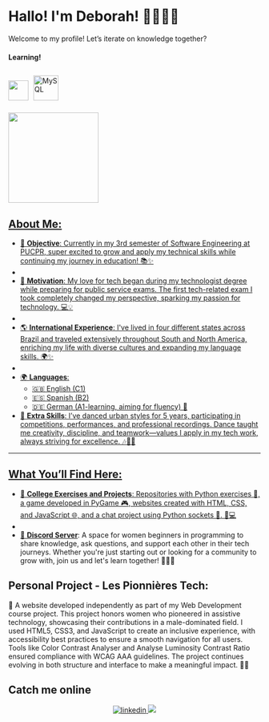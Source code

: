 # Hallo! I'm Deborah! 👩🏽‍💻🪩 
Welcome to my profile! Let’s iterate on knowledge together?

#### Learning!
<img src="https://cdn.jsdelivr.net/gh/devicons/devicon@latest/icons/java/java-original-wordmark.svg" width="40" height="40" /><a href="https://www.mysql.com/" target="_blank"><img style="margin: 10px" src="https://profilinator.rishav.dev/skills-assets/mysql-original-wordmark.svg" alt="MySQL" height="50" /></a>  
<div>
<a href="https://github.com/Deborah-Lizardo">
<img loading="lazy" height="180em" src="https://github-readme-stats.vercel.app/api/top-langs/?username=Deborah-Lizardo&layout=compact&langs_count=7&theme=dracula"/>

## About Me:  
- 🌸 **Objective**: Currently in my 3rd semester of Software Engineering at PUCPR, super excited to grow and apply my technical skills while continuing my journey in education! 📚✨
- 
- 🌺 **Motivation**: My love for tech began during my technologist degree while preparing for public service exams. The first tech-related exam I took completely changed my perspective, sparking my passion for technology.  💻💡
-  
- 🌎 **International Experience**: I've lived in four different states across Brazil and traveled extensively throughout South and North America, enriching my life with diverse cultures and expanding my language skills. 🌍✨
-   
- 🌍 **Languages**:  
  - 🇬🇧 English (C1)  
  - 🇪🇸 Spanish (B2)  
  - 🇩🇪 German (A1-learning, aiming for fluency) 💬  
- 💃 **Extra Skills**: I’ve danced urban styles for 5 years, participating in competitions, performances, and professional recordings. Dance taught me creativity, discipline, and teamwork—values I apply in my tech work, always striving for excellence. 🎶👯‍♀️  

---

## What You’ll Find Here:  
- 📁 **College Exercises and Projects**: Repositories with Python exercises 🐍, a game developed in PyGame 🎮, websites created with HTML, CSS, and JavaScript 🌐, and a chat project using Python sockets 💬. 🌸💻
-  
-  🔗 **[Discord Server](https://discord.gg/VfUcdZh4)**: A space for women beginners in programming to share knowledge, ask questions, and support each other in their tech journeys. Whether you're just starting out or looking for a community to grow with, join us and let's learn together! 💖👩‍💻
 
## Personal Project - Les Pionnières Tech:  
🌸 A website developed independently as part of my Web Development course project. This project honors women who pioneered in assistive technology, showcasing their contributions in a male-dominated field. I used HTML5, CSS3, and JavaScript to create an inclusive experience, with accessibility best practices to ensure a smooth navigation for all users. Tools like Color Contrast Analyser and Analyse Luminosity Contrast Ratio ensured compliance with WCAG AAA guidelines. The project continues evolving in both structure and interface to make a meaningful impact. 🌷✨

##  Catch me online
<div align="center">
<a href="https://www.linkedin.com/in/deborah-lizardo/" target="_blank">
<img src=https://img.shields.io/badge/linkedin-%231E77B5.svg?&style=for-the-badge&logo=linkedin&logoColor=white alt=linkedin style="margin-bottom: 5px;"/>
<a href = "mailto:deborah.slizardoo@gmail.com"><img loading="lazy" src="https://img.shields.io/badge/Gmail-D14836?style=for-the-badge&logo=gmail&logoColor=white" target="_blank"></a>
</div>   
